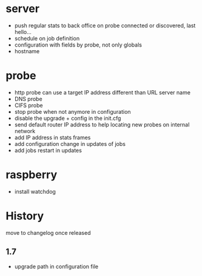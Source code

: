 server
======
* push regular stats to back office on probe connected or discovered, last hello...
* schedule on job definition
* configuration with fields by probe, not only globals
* hostname

probe
=====
* http probe can use a target IP address different than URL server name
* DNS probe
* CIFS probe
* stop probe when not anymore in configuration
* disable the upgrade + config in the init.cfg
* send default router IP address to help locating new probes on internal network
* add IP address in stats frames
* add configuration change in updates of jobs
* add jobs restart in updates


raspberry
=========
* install watchdog

History
=======
move to changelog once released

1.7
-----
* upgrade path in configuration file
